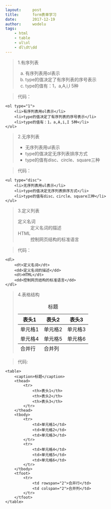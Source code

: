 ```yaml
---
layout:		post
title:		form表单学习
date:		2017-12-19
author:		wodelu
tags:
    - html 
    - table
    - ul\ol
    - dl\dt\dd
---
```


> 1.有序列表
	<ol type="a">
		<li>有序列表用ol表示</li>
		<li>type的值决定了有序列表的序号表示</li>
		<li>type的值有：1，a,A,i,I 5种</li>
	</ol>

> 代码：

	<ol type="1">
		<li>有序列表用ol表示</li>
		<li>type的值决定了有序列表的序号表示</li>
		<li>type的值有：1，a,A,i,I 5种</li>
	</ol>

> 2.无序列表
	<ul type="square">
		<li>无序列表用ul表示</li>
		<li>type的值决定无序列表排序方式</li>
		<li>type的值有disc、circle、square三种</li>
	</ul>

> 代码：

	<ul type="disc">
		<li>无序列表用ul表示</li>
		<li>type的值决定无序列表排序方式</li>
		<li>type的值有disc、circle、square三种</li>
	</ul>

> 3.定义列表
	<dl>
		<dt>定义名词</dt>
		<dd>定义名词的描述</dd>
		<dt>HTML</dt>
		<dd>控制网页结构的标准语言</dd>
	</dl>

> 代码：

	<dl>
		<dt>定义名词</dt>
		<dd>定义名词的描述</dd>
		<dt>HTML</dt>
		<dd>控制网页结构的标准语言</dd>
	</dl>


> 4.表格结构
	<table>
		<caption>标题</caption>
		<thead>
			<tr>
				<th>表头1</th>
				<th>表头2</th>
				<th>表头3</th>
			</tr>
		</thead>
		<tbody>
			<tr>
				<td>单元格1</td>
				<td>单元格2</td>
				<td>单元格3</td>
			</tr>
			<tr>
				<td>单元格4</td>
				<td>单元格5</td>
				<td>单元格6</td>
			</tr>
		</tbody>
		<tfoot>
			<tr>
				<td rowspan="2">合并行</td>
				<td colspan="2">合并列</td>
			</tr>
		</tfoot>
	</table>

> 代码:

	<table>
		<caption>标题</caption>
		<thead>
			<tr>
				<th>表头1</th>
				<th>表头2</th>
				<th>表头3</th>
			</tr>
		</thead>
		<tbody>
			<tr>
				<td>单元格1</td>
				<td>单元格2</td>
				<td>单元格3</td>
			</tr>
			<tr>
				<td>单元格4</td>
				<td>单元格5</td>
				<td>单元格6</td>
			</tr>
		</tbody>
		<tfoot>
			<tr>
				<td rowspan="2">合并行</td>
				<td colspan="2">合并列</td>
			</tr>
		</tfoot>
	</table>
